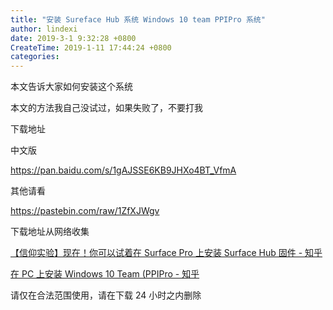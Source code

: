 ```yaml
---
title: "安装 Sureface Hub 系统 Windows 10 team PPIPro 系统"
author: lindexi
date: 2019-3-1 9:32:28 +0800
CreateTime: 2019-1-11 17:44:24 +0800
categories: 
---
```


本文告诉大家如何安装这个系统

<!--more-->



本文的方法我自己没试过，如果失败了，不要打我

下载地址

中文版

https://pan.baidu.com/s/1gAJSSE6KB9JHXo4BT_VfmA

其他请看

https://pastebin.com/raw/1ZfXJWgv

下载地址从网络收集

[【信仰实验】现在！你可以试着在 Surface Pro 上安装 Surface Hub 固件 - 知乎](https://zhuanlan.zhihu.com/p/21547311 )

[在 PC 上安装 Windows 10 Team (PPIPro - 知乎](https://zhuanlan.zhihu.com/p/21565278 )

请仅在合法范围使用，请在下载 24 小时之内删除

